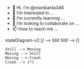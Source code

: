 - 👋 Hi, I’m @manikanta346
- 👀 I’m interested in ...
- 🌱 I’m currently learning ...
- 💞️ I’m looking to collaborate on ...
- 📫 How to reach me ...

<!---
manikanta346/manikanta346 is a ✨ special ✨ repository because its `README.md` (this file) appears on your GitHub profile.
You can click the Preview link to take a look at your changes.
--->
stateDiagram-v2
    [*] --> Still
    Still --> [*]

    Still --> Moving
    Moving --> Still
    Moving --> Crash
    Crash --> [*]
